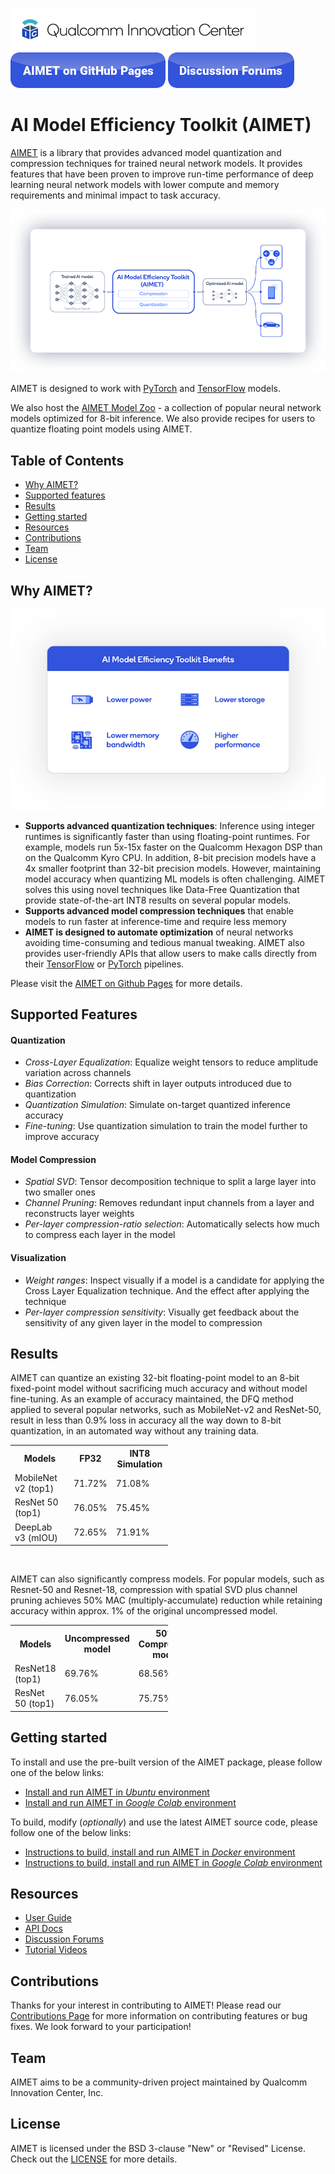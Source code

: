
![Qualcomm Innovation Center, Inc.](Docs/images/logo-quic-on@h68.png)
[![AIMET on GitHub Pages](Docs/images/button_aimet-on-github-pages.png)](https://quic.github.io/aimet-pages/index.html)
[![Discussion Forums](Docs/images/button_discussion-forums.png)](https://forums.quicinc.com)



# AI Model Efficiency Toolkit (AIMET)

<a href="https://quic.github.io/aimet-pages/index.html">AIMET</a> is a library that provides advanced model quantization 
and compression techniques for trained neural network models.
It provides features that have been proven to improve run-time performance of deep learning neural network models with 
lower compute and memory requirements and minimal impact to task accuracy.  


![How AIMET works](Docs/images/how-it-works.png)

AIMET is designed to work with [PyTorch](https://pytorch.org) and [TensorFlow](https://tensorflow.org) models.

We also host the [AIMET Model Zoo](https://github.com/quic/aimet-model-zoo) - a collection of popular neural network models optimized for 8-bit inference.
We also provide recipes for users to quantize floating point models using AIMET.

## Table of Contents
- [Why AIMET?](#why-aimet)
- [Supported features](#supported-features)
- [Results](#results)
- [Getting started](#getting-started)
- [Resources](#resources)
- [Contributions](#contributions)
- [Team](#team)
- [License](#license)

## Why AIMET?

![Benefits of AIMET](Docs/images/AImodelEfficency.png)

* **Supports advanced quantization techniques**: Inference using integer runtimes is significantly faster than using floating-point runtimes. For example, models run
5x-15x faster on the Qualcomm Hexagon DSP than on the Qualcomm Kyro CPU. In addition, 8-bit precision models have a 4x 
smaller footprint than 32-bit precision models. However, maintaining model accuracy when quantizing ML models is often 
challenging.  AIMET solves this using novel techniques like Data-Free Quantization that provide state-of-the-art INT8 results on 
several popular models. 
* **Supports advanced model compression techniques** that enable models to run faster at inference-time and require less memory
* **AIMET is designed to automate optimization** of neural networks avoiding time-consuming and tedious manual tweaking.
AIMET also provides user-friendly APIs that allow users to make calls directly from their [TensorFlow](https://tensorflow.org) 
or [PyTorch](https://pytorch.org) pipelines.

Please visit the [AIMET on Github Pages](https://quic.github.io/aimet-pages/index.html) for more details.

## Supported Features

#### Quantization

* *Cross-Layer Equalization*: Equalize weight tensors to reduce amplitude variation across channels
* *Bias Correction*: Corrects shift in layer outputs introduced due to quantization
* *Quantization Simulation*: Simulate on-target quantized inference accuracy
* *Fine-tuning*: Use quantization simulation to train the model further to improve accuracy

#### Model Compression

* *Spatial SVD*: Tensor decomposition technique to split a large layer into two smaller ones
* *Channel Pruning*: Removes redundant input channels from a layer and reconstructs layer weights
* *Per-layer compression-ratio selection*: Automatically selects how much to compress each layer in the model

#### Visualization

* *Weight ranges*: Inspect visually if a model is a candidate for applying the Cross Layer Equalization technique. And the effect after applying the technique
* *Per-layer compression sensitivity*: Visually get feedback about the sensitivity of any given layer in the model to compression

## Results

AIMET can quantize an existing 32-bit floating-point model to an 8-bit fixed-point model without sacrificing much accuracy and without model fine-tuning. As an example of accuracy maintained, the DFQ method applied to several popular networks, such as MobileNet-v2 and ResNet-50, result in less than 0.9% loss in accuracy all the way down to 8-bit quantization, in an automated way without any training data.

<table style="width:50%">
  <tr>
    <th style="width:80px">Models</th>
    <th>FP32 </th>
    <th>INT8 Simulation </th>
  </tr>
  <tr>
    <td>MobileNet v2 (top1)</td>
    <td>71.72%</td>
    <td>71.08%</td>
  </tr>
  <tr>
    <td>ResNet 50 (top1)</td>
    <td>76.05%</td>
    <td>75.45%</td>
  </tr>
  <tr>
    <td>DeepLab v3 (mIOU)</td>
    <td>72.65%</td>
    <td>71.91%</td>
  </tr>
</table>

<br>  

AIMET can also significantly compress models. For popular models, such as Resnet-50 and Resnet-18, compression with spatial SVD plus channel pruning achieves 50% MAC (multiply-accumulate) reduction while retaining accuracy within approx. 1% of the original uncompressed model.

<table style="width:50%">
  <tr>
    <th>Models</th>
    <th>Uncompressed model</th>
    <th>50% Compressed model</th>
  </tr>
  <tr>
    <td>ResNet18 (top1)</td>
    <td>69.76%</td>
    <td>68.56%</td>
  </tr>
  <tr>
    <td>ResNet 50 (top1)</td>
    <td>76.05%</td>
    <td>75.75%</td>
  </tr>
</table>

## Getting started
To install and use the pre-built version of the AIMET package, please follow one of the below links:
- [Install and run AIMET in *Ubuntu* environment](./packaging/install.md)
- [Install and run AIMET in *Google Colab* environment](./packaging/google_colab_install.md)

To build, modify (*optionally*) and use the latest AIMET source code, please follow one of the below links:
- [Instructions to build, install and run AIMET in *Docker* environment](./packaging/docker_install.md)
- [Instructions to build, install and run AIMET in *Google Colab* environment](./packaging/google_colab_development.md)

## Resources
* [User Guide](https://quic.github.io/aimet-pages/AimetDocs/user_guide/index.html)
* [API Docs](https://quic.github.io/aimet-pages/AimetDocs/api_docs/index.html)
* [Discussion Forums](https://forums.quicinc.com/)
* [Tutorial Videos](https://quic.github.io/aimet-pages/index.html#video)

## Contributions
Thanks for your interest in contributing to AIMET! Please read our [Contributions Page](CONTRIBUTING.md) for more information on contributing features or bug fixes. We look forward to your participation!

## Team
AIMET aims to be a community-driven project maintained by Qualcomm Innovation Center, Inc.

## License
AIMET is licensed under the BSD 3-clause "New" or "Revised" License. Check out the [LICENSE](LICENSE) for more details.
